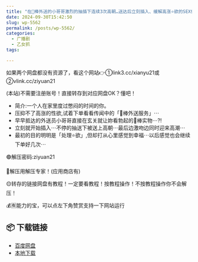 ```yaml
---
title: "在🥩棒外送的小哥哥激烈的抽插下连续3次高朝…送达后立刻插入、缓解高涨⭐欲的SEX体验![中文字幕][Kirinyan]"
date: 2024-09-30T15:42:50
slug: wp-5562
permalink: /posts/wp-5562/
categories:
  - 广播剧
  - 乙女抓
tags:

---
```


如果两个网盘都没有资源了，看这个网站👉①link3.cc/xianyu21或②vlink.cc/ziyuan21

(本站)不需要注册账号！直接转存到对应网盘OK？懂吧！

*   简介:一个人在家里度过憋闷的时间的你。
*   压抑不了高涨的性欲,试着下单看看传闻中的「🥩棒外送服务」⋯
*   早早抵达的外送员小哥哥直接在玄关就让妳看勃起的🥩棒实物⋯?!
*   立刻就开始插入⋯不停的抽送下被送上高朝⋯最后边激吻边同时迎来高潮⋯
*   最初的目的明明是「处理⭐欲」,但却打从心里感觉到幸福⋯以后感觉也会继续下单好几次⋯

🟢解压密码:ziyuan21

🔵解压用解压专家！(应用商店有)

🟡转存的链接网盘有教程！一定要看教程！按教程操作！不按教程操作你不会解压！

💰🈶能力的宝，可以点左下角赞赏支持一下网站运行

## 📦 下载链接
- [百度网盘](https://blziyuan21.com/pay-download/5562?key=dea9b819c1&down_id=0)
- [本地下载](https://blziyuan21.com/pay-download/5562?key=dea9b819c1&down_id=1)

